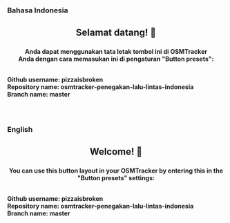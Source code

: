 <h3 align="Left">Bahasa Indonesia</h3>

###

<h2 align="center">Selamat datang! 👋</h2>

###

<h4 align="center">Anda dapat menggunakan tata letak tombol ini di OSMTracker <br> Anda dengan cara memasukan ini di pengaturan "Button presets": <br><br> <p align="left">Github username: pizzaisbroken <br> Repository name: osmtracker-penegakan-lalu-lintas-indonesia <br> Branch name: master</p></h4>

###

<br>

###

<h3 align="Left">English</h3>

###

<h2 align="center">Welcome! 👋</h2>

###

<h4 align="center">You can use this button layout in your OSMTracker by entering this in the "Button presets" settings: <br><br> <p align="left">Github username: pizzaisbroken <br> Repository name: osmtracker-penegakan-lalu-lintas-indonesia <br> Branch name: master</p></h4>

###
